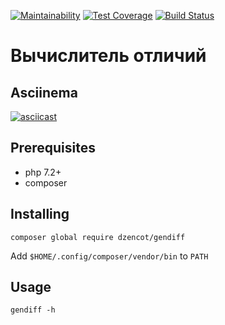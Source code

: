 [![Maintainability](https://api.codeclimate.com/v1/badges/f13c2808c393efacf278/maintainability)](https://codeclimate.com/github/dzencot/php-project-lvl2/maintainability)
[![Test Coverage](https://api.codeclimate.com/v1/badges/f13c2808c393efacf278/test_coverage)](https://codeclimate.com/github/dzencot/php-project-lvl2/test_coverage)
[![Build Status](https://travis-ci.org/dzencot/php-project-lvl2.svg?branch=master)](https://travis-ci.org/dzencot/php-project-lvl2)

# Вычислитель отличий

## Asciinema
[![asciicast](https://asciinema.org/a/5qAtEfxRa93diyzElM9NrEhJW.svg)](https://asciinema.org/a/5qAtEfxRa93diyzElM9NrEhJW)

## Prerequisites

* php 7.2+
* composer

## Installing

`composer global require dzencot/gendiff`

Add `$HOME/.config/composer/vendor/bin` to `PATH`

## Usage

`gendiff -h`

